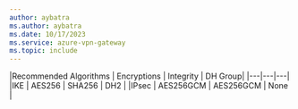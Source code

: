 ```yaml
---
author: aybatra
ms.author: aybatra
ms.date: 10/17/2023
ms.service: azure-vpn-gateway
ms.topic: include
---
```

|Recommended Algorithms | Encryptions | Integrity | DH Group|
|---|---|---|
|IKE | AES256 | SHA256 | DH2 |
|IPsec | AES256GCM | AES256GCM | None |
